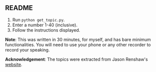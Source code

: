 ## README

1. Run `python get_topic.py`.
2. Enter a number 1-40 (inclusive).
3. Follow the instructions displayed.

**Note**: This was written in 30 minutes, for myself, and has bare minimum functionalities. You will need to use your phone or any other recorder to record your speaking.

**Acknowledgement**: The topics were extracted from Jason Renshaw's [website](http://jasonrenshaw.typepad.com/ibt_speaking_writing/2008/05/40-new-practice.html).